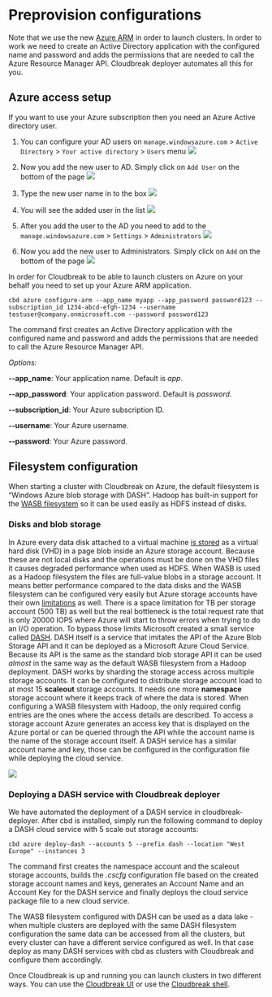 # Preprovision configurations

Note that we use the new [Azure ARM](https://azure.microsoft.com/en-us/documentation/articles/resource-group-overview/) in order to launch clusters. In order to work we need to create an Active Directory application with the configured name and password and adds the permissions that are needed to call the Azure Resource Manager API. Cloudbreak deployer automates all this for you.

## Azure access setup

If you want to use your Azure subscription then you need an Azure Active directory user.

1. You can configure your AD users on `manage.windowsazure.com` > `Active Directory` > `Your active directory` > `Users` menu
![](https://raw.githubusercontent.com/sequenceiq/cloudbreak-deployer/docsupdate/docs/images/azure2.png)

2. Now you add the new user to AD. Simply click on `Add User` on the bottom of the page
![](https://raw.githubusercontent.com/sequenceiq/cloudbreak-deployer/docsupdate/docs/images/azure3.png)

3. Type the new user name in to the box
![](https://raw.githubusercontent.com/sequenceiq/cloudbreak-deployer/docsupdate/docs/images/azure4.png)

4. You will see the added user in the list
![](https://raw.githubusercontent.com/sequenceiq/cloudbreak-deployer/docsupdate/docs/images/azure5.png)

5. After you add the user to the AD you need to add to the `manage.windowsazure.com` > `Settings` > `Administrators`
![](https://raw.githubusercontent.com/sequenceiq/cloudbreak-deployer/docsupdate/docs/images/azure6.png)

6. Now you add the new user to Administrators. Simply click on `Add` on the bottom of the page
![](https://raw.githubusercontent.com/sequenceiq/cloudbreak-deployer/docsupdate/docs/images/azure7.png)

In order for Cloudbreak to be able to launch clusters on Azure on your behalf you need to set up your Azure ARM application.

```
cbd azure configure-arm --app_name myapp --app_password password123 --subscription_id 1234-abcd-efgh-1234 --username testuser@company.onmicrosoft.com --password password123
```
The command first creates an Active Directory application with the configured name and password and adds the permissions that are needed to call the Azure Resource Manager API.


*Options:*

**--app_name**: Your application name. Default is *app*.

**--app_password**: Your application password. Default is *password*.

**--subscription_id**: Your Azure subscription ID.

**--username**: Your Azure username.

**--password**: Your Azure password.

## Filesystem configuration

When starting a cluster with Cloudbreak on Azure, the default filesystem is “Windows Azure blob storage with DASH”. Hadoop has built-in support for the [WASB filesystem](https://hadoop.apache.org/docs/current/hadoop-azure/index.html) so it can be used easily as HDFS instead of disks.

### Disks and blob storage

In Azure every data disk attached to a virtual machine [is stored](https://azure.microsoft.com/en-us/documentation/articles/virtual-machines-disks-vhds/) as a virtual hard disk (VHD) in a page blob inside an Azure storage account. Because these are not local disks and the operations must be done on the VHD files it causes degraded performance when used as HDFS.
When WASB is used as a Hadoop filesystem the files are full-value blobs in a storage account. It means better performance compared to the data disks and the WASB filesystem can be configured very easily but Azure storage accounts have their own [limitations](https://azure.microsoft.com/en-us/documentation/articles/azure-subscription-service-limits/#storage-limits) as well. There is a space limitation for TB per storage account (500 TB) as well but the real bottleneck is the total request rate that is only 20000 IOPS where Azure will start to throw errors when trying to do an I/O operation.
To bypass those limits Microsoft created a small service called [DASH](https://github.com/MicrosoftDX/Dash). DASH itself is a service that imitates the API of the Azure Blob Storage API and it can be deployed as a Microsoft Azure Cloud Service. Because its API is the same as the standard blob storage API it can be used *almost* in the same way as the default WASB filesystem from a Hadoop deployment.
DASH works by sharding the storage access across multiple storage accounts. It can be configured to distribute storage account load to at most 15 **scaleout** storage accounts. It needs one more **namespace** storage account where it keeps track of where the data is stored.
When configuring a WASB filesystem with Hadoop, the only required config entries are the ones where the access details are described. To access a storage account Azure generates an access key that is displayed on the Azure portal or can be queried through the API while the account name is the name of the storage account itself. A DASH service has a similar account name and key, those can be configured in the configuration file while deploying the cloud service.

![](https://raw.githubusercontent.com/sequenceiq/cloudbreak-deployer/docsupdate/docs/images/dash.png)

### Deploying a DASH service with Cloudbreak deployer

We have automated the deployment of a DASH service in cloudbreak-deployer. After cbd is installed, simply run the following command to deploy a DASH cloud service with 5 scale out storage accounts:
```
cbd azure deploy-dash --accounts 5 --prefix dash --location "West Europe" --instances 3
```

The command first creates the namespace account and the scaleout storage accounts, builds the *.cscfg* configuration file based on the created storage account names and keys, generates an Account Name and an Account Key for the DASH service and finally deploys the cloud service package file to a new cloud service.

The WASB filesystem configured with DASH can be used as a data lake - when multiple clusters are deployed with the same DASH filesystem configuration the same data can be accessed from all the clusters, but every cluster can have a different service configured as well. In that case deploy as many DASH services with cbd as clusters with Cloudbreak and configure them accordingly.

Once Cloudbreak is up and running you can launch clusters in two different ways. You can use the [Cloudbreak UI](azure_cb_ui.md) or use the [Cloudbreak shell](azure_cb_shell.md).
